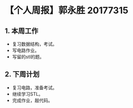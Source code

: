 # 【个人周报】郭永胜 20177315

## 1. 本周工作
  - 复习数据结构，考试。
  - 写电路作业。
  - 写留的stl的题。
## 2. 下周计划
  - 复习电路，准备考试。
  - 继续学习STL。
  - 完成作业，敲代码。
